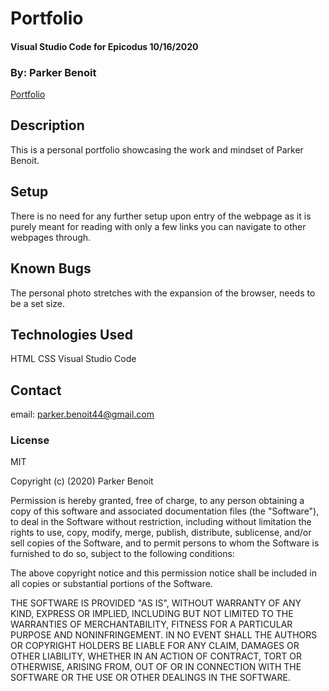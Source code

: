 <link href="css/styles.css" rel="stylesheet" type="text/css">

# Portfolio

#### Visual Studio Code for Epicodus 10/16/2020

### By: Parker Benoit

<a href="https://parkerbenoit.github.io/portfolio">Portfolio</a>

## Description

This is a personal portfolio showcasing the work and mindset of Parker Benoit.

## Setup

There is no need for any further setup upon entry of the webpage as it is purely meant for reading with only a few links you can navigate to other webpages through.

## Known Bugs

The personal photo stretches with the expansion of the browser, needs to be a set size.

## Technologies Used

HTML
CSS
Visual Studio Code

## Contact

email: parker.benoit44@gmail.com

### License

MIT

Copyright (c) (2020) Parker Benoit

Permission is hereby granted, free of charge, to any person obtaining a copy
of this software and associated documentation files (the "Software"), to deal
in the Software without restriction, including without limitation the rights
to use, copy, modify, merge, publish, distribute, sublicense, and/or sell
copies of the Software, and to permit persons to whom the Software is
furnished to do so, subject to the following conditions:

The above copyright notice and this permission notice shall be included in all
copies or substantial portions of the Software.

THE SOFTWARE IS PROVIDED "AS IS", WITHOUT WARRANTY OF ANY KIND, EXPRESS OR
IMPLIED, INCLUDING BUT NOT LIMITED TO THE WARRANTIES OF MERCHANTABILITY,
FITNESS FOR A PARTICULAR PURPOSE AND NONINFRINGEMENT. IN NO EVENT SHALL THE
AUTHORS OR COPYRIGHT HOLDERS BE LIABLE FOR ANY CLAIM, DAMAGES OR OTHER
LIABILITY, WHETHER IN AN ACTION OF CONTRACT, TORT OR OTHERWISE, ARISING FROM,
OUT OF OR IN CONNECTION WITH THE SOFTWARE OR THE USE OR OTHER DEALINGS IN THE
SOFTWARE.